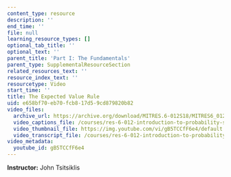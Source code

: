 ```yaml
---
content_type: resource
description: ''
end_time: ''
file: null
learning_resource_types: []
optional_tab_title: ''
optional_text: ''
parent_title: 'Part I: The Fundamentals'
parent_type: SupplementalResourceSection
related_resources_text: ''
resource_index_text: ''
resourcetype: Video
start_time: ''
title: The Expected Value Rule
uid: e658bf70-eb70-fcb8-17d5-9cd879820b82
video_files:
  archive_url: https://archive.org/download/MITRES.6-012S18/MITRES6_012S18_L05-10_300k.mp4
  video_captions_file: /courses/res-6-012-introduction-to-probability-spring-2018/1a0edf2378cb5fa5ab6c3362d7d26728_gB5TCCfF6e4.vtt
  video_thumbnail_file: https://img.youtube.com/vi/gB5TCCfF6e4/default.jpg
  video_transcript_file: /courses/res-6-012-introduction-to-probability-spring-2018/b801f977d5bf2fd3bb7c161043cfe4dd_gB5TCCfF6e4.pdf
video_metadata:
  youtube_id: gB5TCCfF6e4
---
```


**Instructor:** John Tsitsiklis